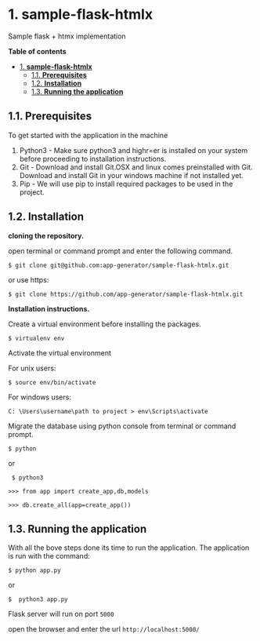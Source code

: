 #  1. **sample-flask-htmlx**
Sample flask + htmx implementation 

**Table of contents**
- [1. **sample-flask-htmlx**](#1-sample-flask-htmlx)
  - [1.1. **Prerequisites**](#11-prerequisites)
  - [1.2. **Installation**](#12-installation)
  - [1.3. **Running the application**](#13-running-the-application)


## 1.1. **Prerequisites** 
To get started with the application in the machine

  1. Python3 - Make sure python3 and highr=er is installed on your system before proceeding to installation instructions.
  2. Git - Download and install Git.OSX and linux comes preinstalled with Git. Download and install Git in your windows machine if not installed yet.
  3. Pip - We will use pip to install required packages to be used in the project. 
   

## 1.2. **Installation**
**cloning the repository.**

open terminal or command prompt and enter the following command.

``` 
$ git clone git@github.com:app-generator/sample-flask-htmlx.git

 ```

 or use https:

 ```
 $ git clone https://github.com/app-generator/sample-flask-htmlx.git
 ```

**Installation instructions.**

Create a virtual environment before installing the packages. 

```
$ virtualenv env 

```

Activate the virtual environment

For unix users:

```
$ source env/bin/activate 

```

For windows users:

``` 
C: \Users\username\path to project > env\Scripts\activate 

```

Migrate the database using python console from terminal or command prompt.

``` 
$ python 
```
 or 

```
 $ python3 
```

``` 
>>> from app import create_app,db,models 

>>> db.create_all(app=create_app()) 
```


## 1.3. **Running the application**
With all the bove steps done its time to run the application. The application is run with the command:

```
$ python app.py 

```
or

``` 
$  python3 app.py 

```

Flask server will run on port ``` 5000 ```

open the browser and enter the url ``` http://localhost:5000/ ```

